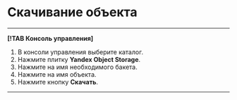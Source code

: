 # Скачивание объекта

---

**[!TAB Консоль управления]**

1. В консоли управления выберите каталог.
1. Нажмите плитку **Yandex Object Storage**.
1. Нажмите на имя необходимого бакета.
1. Нажмите на имя объекта.
1. Нажмите кнопку **Скачать**.

---
